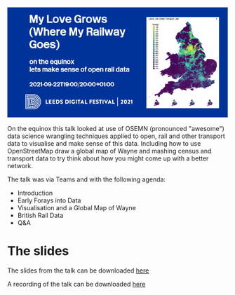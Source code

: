 ![DigiLeeds2021 Talk Graphic](LeedsDigi.png?raw=true)

On the equinox this talk looked at use of OSEMN (pronounced "awesome") data science wrangling techniques applied to open, rail and other transport data to visualise and make sense of this data. Including how to use OpenStreetMap draw a global map of Wayne and mashing census and transport data to try think about how you might come up with a better network.

The talk was via Teams and with the following agenda:

* Introduction
* Early Forays into Data
* Visualisation and a Global Map of Wayne
* British Rail Data
* Q&A

# The slides

The slides from the talk can be downloaded [here](My-Love-Grows-fin.pdf)

A recording of the talk can be downloaded [here](My-Love-Grows-fin.mp4)
